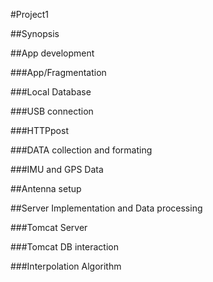 #Project1

##Synopsis  


##App development  

###App/Fragmentation  

###Local Database  

###USB connection  

###HTTPpost  

###DATA collection and formating  

###IMU and GPS Data  

##Antenna setup  


##Server Implementation  and Data processing

###Tomcat Server  

###Tomcat DB interaction  

###Interpolation Algorithm

